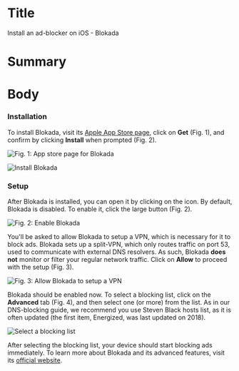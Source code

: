 # Title #
Install an ad-blocker on iOS - Blokada

# Summary #

# Body #

### Installation ###

To install Blokada, visit its [Apple App Store page](https://apps.apple.com/us/app/blokada/id1508341781), click on **Get** (Fig. 1), and confirm by clicking **Install** when prompted (Fig. 2).

![Fig. 1: App store page for Blokada](../images/ios/blockada-app-store.jpg)

![Install Blokada](../images/ios/blockada-install.png)

### Setup ###

After Blokada is installed, you can open it by clicking on the icon. By default, Blokada is disabled. To enable it, click the large button (Fig. 2).

![Fig. 2: Enable Blokada](../images/ios/blockada-enable.jpg)

You'll be asked to allow Blokada to setup a VPN, which is necessary for it to block ads. Blokada sets up a split-VPN,
which only routes traffic on port 53, used to communicate with external DNS resolvers. As such, Blokada **does not**
monitor or filter your regular network traffic. Click on **Allow** to proceed with the setup (Fig. 3).

![Fig. 3: Allow Blokada to setup a VPN](../images/ios/blockada-vpn.jpg)

Blokada should be enabled now. To select a blocking list, click on the **Advanced** tab (Fig. 4), and then select one
(or more) from the list. As in our DNS-blocking guide, we recommend you use Steven Black hosts list, as it is often
updated (the first item, Energized, was last updated on 2018).

![Select a blocking list](../images/ios/blockada-lists.jpg)

After selecting the blocking list, your device should start blocking ads immediately. To learn more about Blokada and
its advanced features, visit its [official website](https://blokada.org/).
